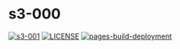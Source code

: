 # s3-000

[![s3-001](https://img.shields.io/badge/NQDEV-s3_001-brightgreen.svg)](https://cdn-s3-001.quyit.id.vn)
[![LICENSE](https://img.shields.io/badge/license_scan-passing-brightgreen.svg)](https://cdn-s3-001.quyit.id.vn/LICENSE)
[![pages-build-deployment](https://github.com/nqdev-storage/s3-001/actions/workflows/pages/pages-build-deployment/badge.svg)](https://github.com/nqdev-storage/s3-001/actions/workflows/pages/pages-build-deployment)
